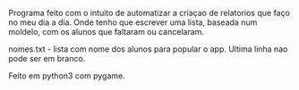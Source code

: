 Programa feito com o intuito de automatizar a criaçao de relatorios que faço no meu dia a dia.
Onde tenho que escrever uma lista, baseada num moldelo, com os alunos que faltaram ou cancelaram.

nomes.txt - lista com nome dos alunos para popular o app. Ultima linha nao pode ser em branco.

Feito em python3 com pygame.
